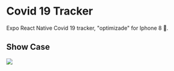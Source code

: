 # Covid 19 Tracker

 Expo React Native Covid 19 tracker, "optimizade" for Iphone 8 :see_no_evil:.

 ## Show Case

![](https://media.giphy.com/media/cj8sEDdqmUyBBf81pg/giphy.gif)